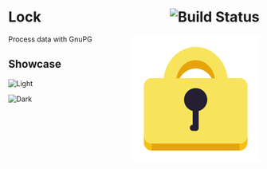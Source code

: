 # Lock [<img align="right" alt="Build Status" src="https://github.com/konstantintutsch/Lock/actions/workflows/build.yaml/badge.svg">](https://github.com/konstantintutsch/Lock/actions/workflows/build.yaml)

<img align="right" alt="Lock Icon" src="data/icons/com.konstantintutsch.Lock.svg">

Process data with GnuPG

## Showcase

![Light](data/com.konstantintutsch.Lock.Screenshot.Light.png)

![Dark](data/com.konstantintutsch.Lock.Screenshot.Dark.png)
